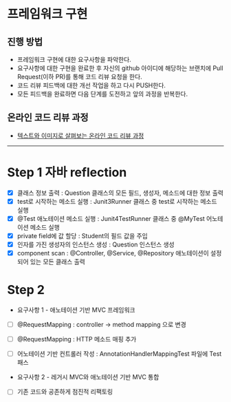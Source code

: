 # 프레임워크 구현
## 진행 방법
* 프레임워크 구현에 대한 요구사항을 파악한다.
* 요구사항에 대한 구현을 완료한 후 자신의 github 아이디에 해당하는 브랜치에 Pull Request(이하 PR)를 통해 코드 리뷰 요청을 한다.
* 코드 리뷰 피드백에 대한 개선 작업을 하고 다시 PUSH한다.
* 모든 피드백을 완료하면 다음 단계를 도전하고 앞의 과정을 반복한다.

## 온라인 코드 리뷰 과정
* [텍스트와 이미지로 살펴보는 온라인 코드 리뷰 과정](https://github.com/next-step/nextstep-docs/tree/master/codereview)


----
# Step 1 자바 reflection
- [x] 클래스 정보 출력 : Question 클래스의 모든 필드, 생성자, 메소드에 대한 정보 출력
- [x] test로 시작하는 메소드 실행 : Junit3Runner 클래스 중 test로 시작하는 메소드 실행
- [x] @Test 애노테이션 메소드 실행 : Junit4TestRunner 클래스 중 @MyTest 어노테이션 메소드 실행
- [x] private field에 값 할당 : Student의 필드 값을 주입
- [x] 인자를 가진 생성자의 인스턴스 생성 : Question 인스턴스 생성
- [x] component scan :  @Controller, @Service, @Repository 애노테이션이 설정되어 있는 모든 클래스 출력

# Step 2 
* 요구사항 1 - 애노테이션 기반 MVC 프레임워크
- [ ] @RequestMapping : controller -> method mapping 으로 변경
- [ ] @RequestMapping : HTTP 메소드 매핑 추가

- [ ] 어노테이션 기반 컨트롤러 작성 : AnnotationHandlerMappingTest 파일에 Test 패스

* 요구사항 2 - 레거시 MVC와 애노테이션 기반 MVC 통합
- [ ] 기존 코드와 공존하게 점진적 리팩토링 